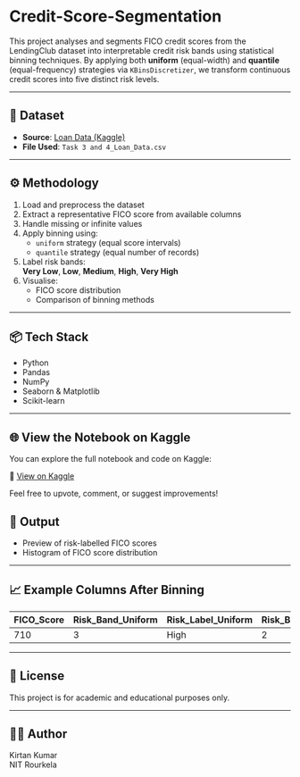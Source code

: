 # Credit-Score-Segmentation
This project analyses and segments FICO credit scores from the LendingClub dataset into interpretable credit risk bands using statistical binning techniques. By applying both **uniform** (equal-width) and **quantile** (equal-frequency) strategies via `KBinsDiscretizer`, we transform continuous credit scores into five distinct risk levels.

---

## 📁 Dataset

- **Source**: [Loan Data (Kaggle)](https://www.kaggle.com/datasets/kirtankumar/fico-score)
- **File Used**: `Task 3 and 4_Loan_Data.csv`

---

## ⚙️ Methodology

1. Load and preprocess the dataset
2. Extract a representative FICO score from available columns
3. Handle missing or infinite values
4. Apply binning using:
   - `uniform` strategy (equal score intervals)
   - `quantile` strategy (equal number of records)
5. Label risk bands:  
   **Very Low**, **Low**, **Medium**, **High**, **Very High**
6. Visualise:
   - FICO score distribution
   - Comparison of binning methods

---

## 📦 Tech Stack

- Python
- Pandas
- NumPy
- Seaborn & Matplotlib
- Scikit-learn

---

## 🌐 View the Notebook on Kaggle

You can explore the full notebook and code on Kaggle:

🔗 [View on Kaggle](https://www.kaggle.com/code/kirtankumar/credit-score-segmentation)

Feel free to upvote, comment, or suggest improvements!

## 📌 Output

- Preview of risk-labelled FICO scores
- Histogram of FICO score distribution

---

## 📈 Example Columns After Binning

| FICO_Score | Risk_Band_Uniform | Risk_Label_Uniform | Risk_Band_Quantile | Risk_Label_Quantile |
|------------|-------------------|---------------------|---------------------|----------------------|
| 710        | 3                 | High                | 2                   | Medium               |

---

## 📄 License

This project is for academic and educational purposes only.

---

## 🙋‍♂️ Author

Kirtan Kumar  
NIT Rourkela
